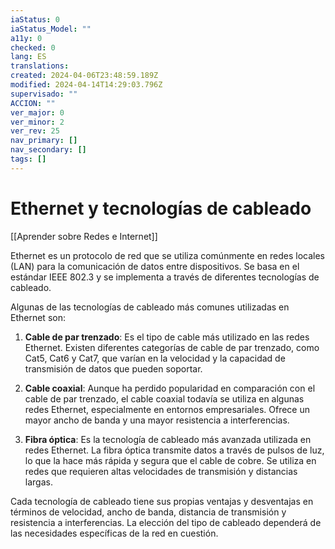 ```yaml
---
iaStatus: 0
iaStatus_Model: ""
a11y: 0
checked: 0
lang: ES
translations: 
created: 2024-04-06T23:48:59.189Z
modified: 2024-04-14T14:29:03.796Z
supervisado: ""
ACCION: ""
ver_major: 0
ver_minor: 2
ver_rev: 25
nav_primary: []
nav_secondary: []
tags: []
---
```

# Ethernet y tecnologías de cableado

[[Aprender sobre Redes e Internet]]

Ethernet es un protocolo de red que se utiliza comúnmente en redes locales (LAN) para la comunicación de datos entre dispositivos. Se basa en el estándar IEEE 802.3 y se implementa a través de diferentes tecnologías de cableado.

Algunas de las tecnologías de cableado más comunes utilizadas en Ethernet son:

1. **Cable de par trenzado**: Es el tipo de cable más utilizado en las redes Ethernet. Existen diferentes categorías de cable de par trenzado, como Cat5, Cat6 y Cat7, que varían en la velocidad y la capacidad de transmisión de datos que pueden soportar.

2. **Cable coaxial**: Aunque ha perdido popularidad en comparación con el cable de par trenzado, el cable coaxial todavía se utiliza en algunas redes Ethernet, especialmente en entornos empresariales. Ofrece un mayor ancho de banda y una mayor resistencia a interferencias.

3. **Fibra óptica**: Es la tecnología de cableado más avanzada utilizada en redes Ethernet. La fibra óptica transmite datos a través de pulsos de luz, lo que la hace más rápida y segura que el cable de cobre. Se utiliza en redes que requieren altas velocidades de transmisión y distancias largas.

Cada tecnología de cableado tiene sus propias ventajas y desventajas en términos de velocidad, ancho de banda, distancia de transmisión y resistencia a interferencias. La elección del tipo de cableado dependerá de las necesidades específicas de la red en cuestión.

